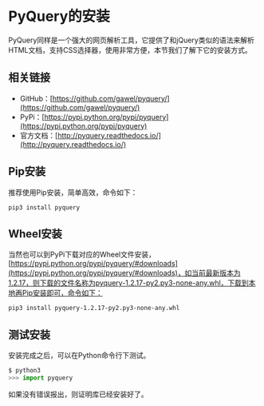 # PyQuery的安装

PyQuery同样是一个强大的网页解析工具，它提供了和jQuery类似的语法来解析HTML文档，支持CSS选择器，使用非常方便，本节我们了解下它的安装方式。

## 相关链接

* GitHub：[https://github.com/gawel/pyquery/](https://github.com/gawel/pyquery/)
* PyPi：[https://pypi.python.org/pypi/pyquery](https://pypi.python.org/pypi/pyquery)
* 官方文档：[http://pyquery.readthedocs.io/](http://pyquery.readthedocs.io/)

## Pip安装

推荐使用Pip安装，简单高效，命令如下：

```
pip3 install pyquery
```

## Wheel安装

当然也可以到PyPi下载对应的Wheel文件安装，[https://pypi.python.org/pypi/pyquery/#downloads](https://pypi.python.org/pypi/pyquery/#downloads)，如当前最新版本为1.2.17，则下载的文件名称为pyquery-1.2.17-py2.py3-none-any.whl，下载到本地再Pip安装即可，命令如下：

```
pip3 install pyquery-1.2.17-py2.py3-none-any.whl 
```

## 测试安装

安装完成之后，可以在Python命令行下测试。

```python
$ python3
>>> import pyquery
```

如果没有错误报出，则证明库已经安装好了。